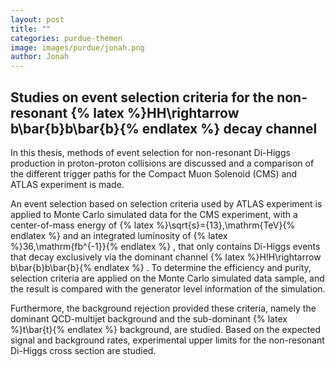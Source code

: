 ```yaml
---
layout: post
title: ""
categories: purdue-themen
image: images/purdue/jonah.png
author: Jonah
---
```

## Studies on event selection criteria for the non-resonant {% latex %}HH\rightarrow b\bar{b}b\bar{b}{% endlatex %} decay channel 

In this thesis, methods of event selection for non-resonant Di-Higgs production in proton-proton collisions are discussed and a comparison of the different trigger paths for the Compact Muon Solenoid (CMS) and ATLAS experiment is made.

An event selection based on selection criteria used by ATLAS experiment is applied to Monte Carlo simulated data for the CMS experiment, with a center-of-mass energy of 
{% latex %}\sqrt{s}={13}\,\mathrm{TeV}{% endlatex %}
and an integrated luminosity of 
{% latex %}36\,\mathrm{fb^{-1}}{% endlatex %}
, that only contains Di-Higgs events that decay exclusively via the dominant channel 
{% latex %}H\!H\rightarrow b\bar{b}b\bar{b}{% endlatex %}
. To determine the efficiency and purity, selection criteria are applied on the Monte Carlo simulated data sample, and the result is compared with the generator level information of the simulation.

Furthermore, the background rejection provided these criteria, namely the dominant QCD-multijet background and the sub-dominant 
{% latex %}t\bar{t}{% endlatex %}
 background, are studied. Based on the expected signal and background rates, experimental upper limits for the non-resonant Di-Higgs cross section are studied.